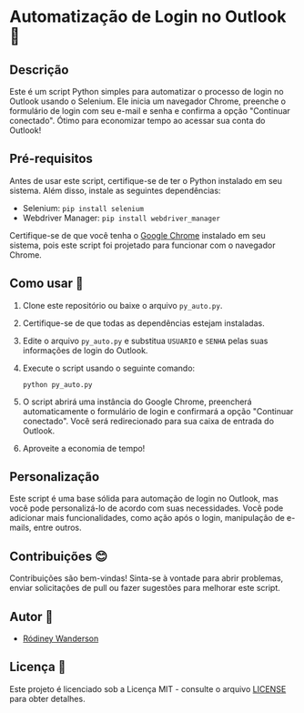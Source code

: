 # Automatização de Login no Outlook 🧮

## Descrição

Este é um script Python simples para automatizar o processo de login no Outlook usando o Selenium. Ele inicia um navegador Chrome, preenche o formulário de login com seu e-mail e senha e confirma a opção "Continuar conectado". Ótimo para economizar tempo ao acessar sua conta do Outlook!

## Pré-requisitos

Antes de usar este script, certifique-se de ter o Python instalado em seu sistema. Além disso, instale as seguintes dependências:

- Selenium: `pip install selenium`
- Webdriver Manager: `pip install webdriver_manager`

Certifique-se de que você tenha o [Google Chrome](https://www.google.com/chrome/) instalado em seu sistema, pois este script foi projetado para funcionar com o navegador Chrome.

## Como usar 🚀

1. Clone este repositório ou baixe o arquivo `py_auto.py`.

2. Certifique-se de que todas as dependências estejam instaladas.

3. Edite o arquivo `py_auto.py` e substitua `USUARIO` e `SENHA` pelas suas informações de login do Outlook.

4. Execute o script usando o seguinte comando:

   ```
   python py_auto.py
   ```

5. O script abrirá uma instância do Google Chrome, preencherá automaticamente o formulário de login e confirmará a opção "Continuar conectado". Você será redirecionado para sua caixa de entrada do Outlook.

6. Aproveite a economia de tempo!

## Personalização

Este script é uma base sólida para automação de login no Outlook, mas você pode personalizá-lo de acordo com suas necessidades. Você pode adicionar mais funcionalidades, como ação após o login, manipulação de e-mails, entre outros.

## Contribuições 😊

Contribuições são bem-vindas! Sinta-se à vontade para abrir problemas, enviar solicitações de pull ou fazer sugestões para melhorar este script.

## Autor 👔

- [Ródiney Wanderson](https://github.com/rodineyw)

## Licença 🪪

Este projeto é licenciado sob a Licença MIT - consulte o arquivo [LICENSE](LICENSE) para obter detalhes.